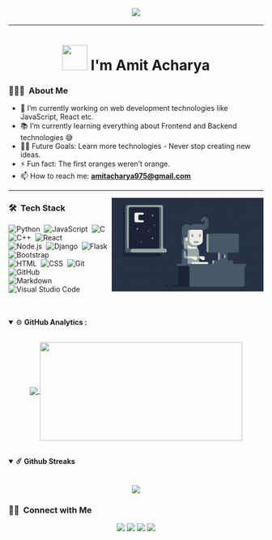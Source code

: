 <p align="center">
  <img src="https://github.com/thompsonemerson/thompsonemerson/raw/master/cover-thompson.png" height="200"/>
</p>
<hr>

<h1 align="center"><img src="https://i.pinimg.com/originals/00/4b/17/004b173f6e3d6843df10114e087f30a8.gif" width="50" height="50" /> I'm Amit Acharya</h1>



### 👨🏻‍💻 &nbsp;About Me


- 🔭 I’m currently working on web development technologies like JavaScript, React etc.
- 📚 I’m currently learning everything about Frontend and Backend technologies 😅
- 💪🏼 Future Goals: Learn more technologies - Never stop creating new ideas.
- ⚡ Fun fact: The first oranges weren’t orange.
- 📫 How to reach me: **amitacharya975@gmail.com**

---

<!-- <img align="right" alt="GIF" src="https://github.com/abhisheknaiidu/abhisheknaiidu/blob/master/code.gif?raw=true" width="500" height="250" /> -->
<img alt="Night Coding" src="https://raw.githubusercontent.com/AVS1508/AVS1508/master/assets/Night-Coding.gif" align="right"/>


### 🛠 &nbsp;Tech Stack

![Python](https://img.shields.io/badge/-Python-05122A?style=flat&logo=python)&nbsp;
![JavaScript](https://img.shields.io/badge/-JavaScript-05122A?style=flat&logo=javascript)&nbsp;
![C](https://img.shields.io/badge/-C-05122A?style=flat&logo=C&logoColor=A8B9CC)&nbsp;
![C++](https://img.shields.io/badge/-C++-05122A?style=flat&logo=C%2B%2B&logoColor=00599C)&nbsp;
![React](https://img.shields.io/badge/-React-05122A?style=flat&logo=react)\
![Node.js](https://img.shields.io/badge/-Node.js-05122A?style=flat&logo=node.js)&nbsp;
![Django](https://img.shields.io/badge/-Django-05122A?style=flat&logo=django&logoColor=092E20)&nbsp;
![Flask](https://img.shields.io/badge/-Flask-05122A?style=flat&logo=flask)&nbsp;
![Bootstrap](https://img.shields.io/badge/-Bootstrap-05122A?style=flat&logo=bootstrap&logoColor=563D7C)\
![HTML](https://img.shields.io/badge/-HTML-05122A?style=flat&logo=HTML5)&nbsp;
![CSS](https://img.shields.io/badge/-CSS-05122A?style=flat&logo=CSS3&logoColor=1572B6)&nbsp;
![Git](https://img.shields.io/badge/-Git-05122A?style=flat&logo=git)&nbsp;
![GitHub](https://img.shields.io/badge/-GitHub-05122A?style=flat&logo=github)\
![Markdown](https://img.shields.io/badge/-Markdown-05122A?style=flat&logo=markdown)
![Visual Studio Code](https://img.shields.io/badge/-Visual%20Studio%20Code-05122A?style=flat&logo=visual-studio-code&logoColor=007ACC)&nbsp;


<br>
<br>
<details open="">
<summary>
  <g-emoji class="g-emoji" alias="chart_with_upwards_trend" fallback-src="https://github.githubassets.com/images/icons/emoji/unicode/1f4c8.png">⚙️</g-emoji>
  <strong> GitHub Analytics : </strong>
</summary>
<br>

<p align="center">
  <a href="https://github.com/meamitacharya">
    <img align="center" width="400px" src="https://github-readme-stats-meamitacharya.vercel.app/api?username=meamitacharya&show_icons=true&hide_border=true&theme=nord&count_private=true&include_all_commits=true"/>
  </a>
  <a href="https://github.com/meamitacharya">
    <img align="center" height="195px"  width="400px" src="https://github-readme-stats-meamitacharya.vercel.app/api/top-langs/?username=meamitacharya&theme=nord&langs_count=4&layout=compact&hide_border=true" />
  </a>
  
</p>
</details>
<br>

<details open="">	
  <summary><b>☄️ Github Streaks</b></summary>

  <br />

  <p align="center">
    <a href="https://github.com/meamitacharya">
      <img  align="center" height="180em" src="https://github-streak-stat.herokuapp.com/?user=meamitacharya&hide_border=true&theme=nord" />
    </a>
  
   </p>
</details>

### 🤝🏻 &nbsp;Connect with Me

<p align="center">
<a  href="https://linkedin.com/in/meamitacharya"><img src="https://img.shields.io/badge/-LinkedIn-0e76a8?style=flat-square&logo=Linkedin&logoColor=white"/></a>
<a target="_blank" href="https://amitacharya.com.np"><img src="https://img.shields.io/badge/Website-3b5998?style=flat-square&logo=google-chrome&logoColor=white"/></a>
<a target="_blank" href="https://twitter.com/meamitacharya"><img src="https://img.shields.io/badge/-Twitter-00acee?style=flat-square&logo=Twitter&logoColor=white"/></a>
<a target="_blank" href="https://instagram.com/meamitacharya"><img src="https://img.shields.io/badge/-Instagram-e4405f?style=flat-square&logo=Instagram&logoColor=white"/></a>


 <!-- ![Profile Views](https://komarev.com/ghpvc/?username=meamitacharya) -->

</p>

<!-- 
[![Linkedin Badge](https://img.shields.io/badge/-LinkedIn-0e76a8?style=flat-square&logo=Linkedin&logoColor=white)](https://linkedin.com/in/iampavangandhi)
[![Website Badge](https://img.shields.io/badge/Website-3b5998?style=flat-square&logo=google-chrome&logoColor=white)](https://iampavangandhi.github.io/)
[![Twitter Badge](https://img.shields.io/badge/-Twitter-00acee?style=flat-square&logo=Twitter&logoColor=white)](https://twitter.com/iampavangandhi)
[![Instagram Badge](https://img.shields.io/badge/-Instagram-e4405f?style=flat-square&logo=Instagram&logoColor=white)](https://instagram.com/iampavangandhi/)
[![Telegram Badge](https://img.shields.io/badge/-Telegram-0088cc?style=flat-square&logo=Telegram&logoColor=white)](https://t.me/iampavangandhi) -->





